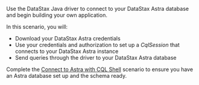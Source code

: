 Use the DataStax Java driver to connect to your DataStax Astra database and begin building your own application.

In this scenario, you will:

* Download your DataStax Astra credentials
* Use your credentials and authorization to set up a *CqlSession* that connects to your DataStax Astra instance
* Send queries through the driver to your DataStax Astra database

Complete the [Connect to Astra with CQL Shell](https://www.katacoda.com/shallada/scenarios/astra-cqlsh) scenario to ensure you have an Astra database set up and the schema ready.

